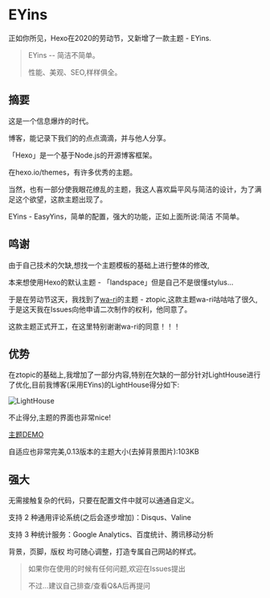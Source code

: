 # EYins

正如你所见，Hexo在2020的劳动节，又新增了一款主题 - EYins.

> EYins -- 简洁不简单。
> 
> 性能、美观、SEO,样样俱全。

## 摘要
这是一个信息爆炸的时代。

博客，能记录下我们的的点点滴滴，并与他人分享。

「Hexo」是一个基于Node.js的开源博客框架。

在hexo.io/themes，有许多优秀的主题。

当然，也有一部分使我眼花缭乱的主题，我这人喜欢扁平风与简洁的设计，为了满足这个欲望，这款主题出现了。

EYins - EasyYins，简单的配置，强大的功能，正如上面所说:简洁 不简单。

## 鸣谢
由于自己技术的欠缺,想找一个主题模板的基础上进行整体的修改,

本来想使用Hexo的默认主题 - 「landspace」但是自己不是很懂stylus...

于是在劳动节这天，我找到了[wa-ri](https://github.com/wa-ri/)的主题 - ztopic,这款主题wa-ri咕咕咕了很久,于是这天我在Issues向他申请二次制作的权利，他同意了。

这款主题正式开工，在这里特别谢谢wa-ri的同意！！！

## 优势
在ztopic的基础上,我增加了一部分内容,特别在欠缺的一部分针对LightHouse进行了优化,目前我博客(采用EYins)的LightHouse得分如下:

![LightHouse](https://github.com/LiangYin233/hexo-theme-EYins/raw/master/EYins.png)

不止得分,主题的界面也非常nice!

[主题DEMO](https://liangyin.xyz)

自适应也非常完美,0.13版本的主题大小(去掉背景图片):103KB

## 强大
无需接触复杂的代码，只要在配置文件中就可以通通自定义。

支持 2 种通用评论系统(之后会逐步增加)：Disqus、Valine

支持 3 种统计服务：Google Analytics、百度统计、腾讯移动分析

背景，页脚，版权 均可随心调整，打造专属自己网站的样式。

> 如果你在使用的时候有任何问题,欢迎在Issues提出
> 
> 不过...建议自己排查/查看Q&A后再提问